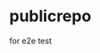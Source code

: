 # publicrepo
for e2e test

































































































































































































